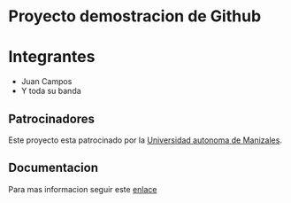 # Proyecto demostracion de Github


# Integrantes

- Juan Campos
- Y toda su banda

## Patrocinadores

Este proyecto esta patrocinado por la [Universidad autonoma de Manizales](https://www.autonoma.edu.co/).

## Documentacion

Para mas informacion seguir este [enlace](/docs/Metodologia.md)